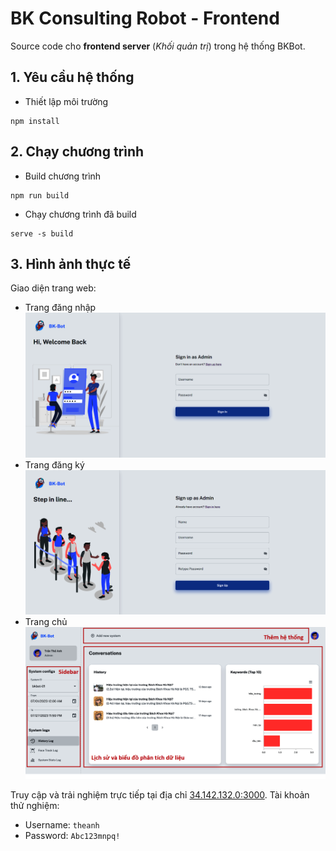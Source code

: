 # BK Consulting Robot - Frontend
Source code cho **frontend server** (*Khối quản trị*) trong hệ thống BKBot.

## 1. Yêu cầu hệ thống
- Thiết lập môi trường
```
npm install
```

## 2. Chạy chương trình
- Build chương trình
```
npm run build
```
- Chạy chương trình đã build
```
serve -s build
```

## 3. Hình ảnh thực tế

Giao diện trang web:
- Trang đăng nhập
![Trang web quản trị](../images/Đăng-nhập.png)
- Trang đăng ký
![Trang web quản trị](../images/Đăng-ký.png)
- Trang chủ
![Trang web quản trị](../images/Dashboard.png)

Truy cập và trải nghiệm trực tiếp tại địa chỉ [34.142.132.0:3000](34.142.132.0:3000). Tài khoản thử nghiệm:

- Username: `theanh`
- Password: `Abc123mnpq!`